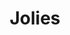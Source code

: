 ---
title: Jolies
type: sposa
marca: jolies
layout: marca
logo: /assets/img/abiti-sposa/thumb-jolies.jpg
---